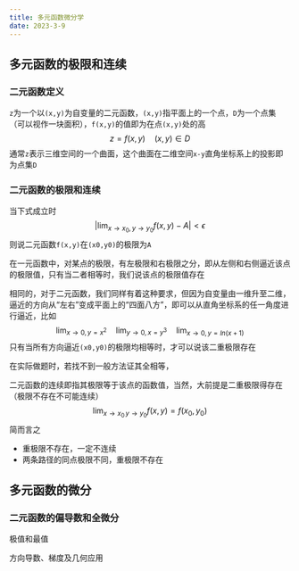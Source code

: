 ```yaml
---
title: 多元函数微分学
date: 2023-3-9
---
```


## 多元函数的极限和连续

### 二元函数定义

`z`为一个以`(x,y)`为自变量的二元函数，`(x,y)`指平面上的一个点，`D`为一个点集（可以视作一块面积），`f(x,y)`的值即为在点`(x,y)`处的高
$$
z = f(x,y)\quad(x, y)\in D
$$
通常`z`表示三维空间的一个曲面，这个曲面在二维空间`x-y`直角坐标系上的投影即为点集`D`

### 二元函数的极限和连续

当下式成立时
$$
|\mathop{lim}_{x\rightarrow x_0,\,y\rightarrow y_0}f(x,y) - A| < \epsilon
$$
则说二元函数`f(x,y)`在`(x0,y0)`的极限为`A`

在一元函数中，对某点的极限，有左极限和右极限之分，即从左侧和右侧逼近该点的极限值，只有当二者相等时，我们说该点的极限值存在

相同的，对于二元函数，我们同样有着这种要求，但因为自变量由一维升至二维，逼近的方向从“左右”变成平面上的“四面八方”，即可以从直角坐标系的任一角度进行逼近，比如
$$
\mathop{lim}_{x\rightarrow 0,\,y=x^2}\quad
\mathop{lim}_{y\rightarrow 0,\,x=y^3}\quad
\mathop{lim}_{x\rightarrow 0,\,y=ln(x+1)}
$$
只有当所有方向逼近`(x0,y0)`的极限均相等时，才可以说该二重极限存在

在实际做题时，若找不到一般方法证其全相等，

二元函数的连续即指其极限等于该点的函数值，当然，大前提是二重极限得存在（极限不存在不可能连续）
$$
\mathop{lim}_{x\rightarrow x_0\,y\rightarrow y_0}f(x,y) = f(x_0, y_0)
$$
简而言之

- 重极限不存在，一定不连续
- 两条路径的同点极限不同，重极限不存在

## 多元函数的微分

### 二元函数的偏导数和全微分

极值和最值

方向导数、梯度及几何应用


